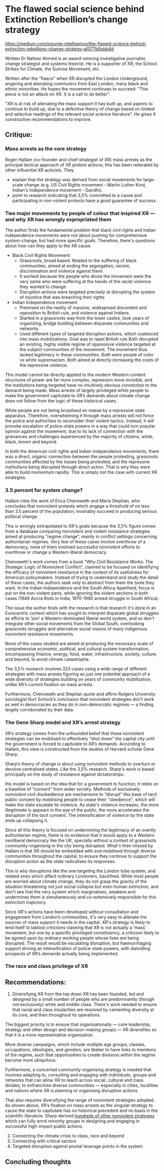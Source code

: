 # The flawed social science behind Extinction Rebellion’s change strategy

https://medium.com/insurge-intelligence/the-flawed-science-behind-extinction-rebellions-change-strategy-af077b9abb4d

Written Dr Nafeez Ahmed is an award-winning investigative journalist, change strategist and systems theorist. He is a supporter of XR, the School Strikes for Climate, the Sunrise Movement, etc.

Written after the "fiasco" when XR disrupted the London Underground, angering and alienating  commuters from East London, many black and ethnic minorities. He hopes the movement continues to succeed: "This piece is not an attack on XR. It is a call to do better".

"XR is at risk of alienating the mass support it has built up, and aspires to continue to build up, due to a defective theory of change based on limited and selective readings of the relevant social science literature". He gives 4 constructive recommendations to improve.

## Critique:

###  Mass arrests as the core strategy
Roger Hallam (co-founder and chief strategist of XR) mass arrests as the principal tactical approach of XR protest actions; this has been reiterated by other influential XR activists. They  
* explain that the strategy was derived from social movements for large-scale change (e.g. US Civil Rights movement - Martin Luther Kind, Indian's Independence movement - Gandhi).
* point to research indicating that 3,5% committed to a cause and participating in non-violent protests have a good guarantee of success.

### Two major movements by people of colour that inspired XR — and why XR has wrongly expropriated them

The author finds the fundamental problem that black civil rights and Indian independence movements were not about pushing for comprehensive system-change, but had more specific goals. Therefore, there's questions about how can they apply to the XR cause.
* Black Civil Rights Movement:
  * Grassroots, broad based. Related to the suffering of black communities, aimed at ending the segregation, racism, discrimination and violence against them.
  * It worked because the people who drove the movement were the very same who were suffering at the hands of the racist violence they wanted to change
  * Disruption actions were targeted precisely at disrupting the system of injustice that was breaching their rights
* Indian Independence movement
  * Premised on the reality of massive, widespread discontent and opposition to British rule, and violence against Indians.
  * Started in a grassroots way from the lower castes, took years of organizing, bridge building between disparate communities and networks
  * Used different types of targeted disruption actions, which coalesced into mass mobilizations. Goal was to repel British rule
Both disrupted an existing, highly visible regime of oppressive violence targeted at the subject communities of the movement. The movement thus lacked legitimacy in these communities. Both were people of color vs white supremacism. Both aimed at directly increasing the costs of the repressive violence.

This model cannot be directly applied to the modern Western context: structures of power are far more complex, repression more invisible, and the institutions being targeted have no intuitively obvious connection to the demand being made. Mass arrests of largely privileged white people to make the government capitulate to XR’s demands about climate change does not follow from the logic of these historical cases.

White people are not being brutalised en masse by a repressive state apparatus. Therefore, overwhelming it through mass arrests will not force the police and authorities to reconsider their violent tactics. Instead, it will provoke escalation of police-state powers in a way that could turn popular opinion against the movement, due to its lack of connection with the grievances and challenges experienced by the majority of citizens, white, black, brown and beyond.

In both the American civil rights and Indian independence movements, there was a direct, organic connection between the people protesting, grassroots communities affected by the issues being protested, and the repressive institutions being disrupted through direct action. That is why they were able to build momentum rapidly. This is simply not the case with current XR strategies.

### 3.5 percent for system change?

Hallam cites the work of Erica Chenoweth and Maria Stephan, who concludes that nonviolent protests which engage a threshold of no less than 3.5 percent of the population, invariably succeed in producing serious political change.

This is wrongly extrapolated to XR's goals because the 3,5% figure comes from a database comparing nonviolent and violent resistance strategies aimed at producing “regime change”, mainly in conflict settings concerning authoritarian regimes. Very few of these cases involve overthrow of a democracy, none of them involved successful nonviolent efforts to overthrow or change a Western liberal democracy.

Chenoweth's work comes from a book "Why Civil Resistance Works: The Strategic Logic of Nonviolent Conflict", claimed to be focused on identifying the efficacy of nonviolent resistance in the context of its usefulness for American policymakers. Instead of trying to understand and study the detail of these cases, the authors seek only to abstract from them the tools they want. In the Indian Independence and the South Africa Apartheid, focus is put on the non-violent parts, while ignoring the violent sections in both cases (1948 Accra Riots in India, 1970-1990 armed struggle in South Africa).

The issue the author finds with the research is that research it's done in an Eurocentric context which has sought to interpret disparate global struggles as efforts to ‘join’ a Western-dominated liberal world system, and so don't integrate other social movements from the Global South, overlooking grassroots struggles and alternative social visions of many indigenous nonviolent resistance movements.

None of the cases studied are aimed at producing the necessary scale of comprehensive economic, political, and cultural system transformation, encompassing finance, energy, food, water, infrastructure, society, culture, and beyond, to avoid climate catastrophe.

The 3,5% research involves 323 cases using a wide range of different strategies with mass arrests figuring as just one potential approach of a wide diversity of strategies building on years of community mobilisation, unlike XR’s current fixation on mass arrests.

Furthermore, Chenoweth and Stephan quote and affirm Rutgers University sociologist Kurt Schock’s conclusion that nonviolent strategies don’t work as well in democracies as they do in non-democratic regimes — a finding largely corroborated by their data.

### The Gene Sharp model and XR’s arrest strategy

XR’s strategy comes from the unfounded belief that these nonviolent strategies can be mobilised to effectively “shut down” the capital city until the government is forced to capitulate to XR’s demands. According to Hallam, this view is constructed from the studies of Harvard scholar Gene Sharp.

Sharp’s theory of change is about using nonviolent methods to overturn or devolve centralised states. Like the 3,5% research, Sharp's work is based principally on the study of resistance against dictatorships.

His model is based on the idea that for a government to function, it relies on a baseline of “consent” from wider society. Methods of exclusively *nonviolent* civil disobedience are mechanisms to “disrupt” this base of tacit public consent by mobilising people to cease their "obedience", which will make the state escalate its violence. As state's violence increases, the more illegitimate is appears in the eye of the public, the more accelerates the disruption of the tacit consent. The intensification of violence by the state ends up collapsing it.

Since all this theory is focused on undermining the legitimacy of an overtly authoritarian regime, there is no evidence that it would apply to a Western neoliberal democracy like the UK, specially without a context of grassroots community-organising in the city being disrupted. What's then missed by Hallam is that XR should be embedded with and mobilised through diverse communities throughout the capital, to ensure they continue to support the disruption action as the state radicalises its responses.

This is why disruptions like the one targeting the London tube system, and related ones which affect ordinary Londoners, backfired. While most people are worried about climate change, they do not grasp the gravity of the situation threatening not just social collapse but even human extinction, and don't see that the very system which marginalises, weakens and undermines them is simultaneously and co-extensively responsible for this extinction trajectory.

Since XR's actions have been developed without consultation and engagement from London’s communities, it's very easy to alienate the sources of mass support it needs in the capital. XR's strategy is likely to lend itself to tabloid criticisms claiming that XR is not actually a ‘mass’ movement, but one by a specific privileged constituency, a criticism likely to be agreed upon by ordinary working people whose lives are being disrupted. The result would be escalating disruption, but haemorrhaging support driving an intensification of police-state powers, with dwindling prospects of XR’s demands actually being implemented.

### The race and class privilege of XR

## Recommendations:
1. Diversifying XR from the top down
  XR has been founded, led and designed by a small number of people who are predominantly (though not exclusively) white and middle class. There's work needed to ensure that racial and class insularities are resolved by cementing diversity at its core, and then throughout its operations.

  The biggest priority is to ensure that organisationally — core leadership, strategy and other design and decision-making groups — XR diversifies so that it is a more representative organisation.

  More diverse campaigns, which include multiple age groups, classes, occupations, ideologies, and genders, are likelier to have links to members of the regime, such that opportunities to create divisions within the regime become more ubiquitous.

  Furthermore, a concerted community-organising strategy is needed that involves adapting to, consulting and engaging with individuals, groups and networks that can allow XR to reach across social, cultural and class divides, to enfranchise diverse communities — especially in cities, localities and nations where XR is planning or organising disruption actions.

  That also requires diversifying the range of nonviolent strategies adopted. As shown above, XR’s fixation on mass arrests as the singular strategy to cause the state to capitulate has no historical precedent and no basis in the scientific literature. Sharp derived [hundreds of other nonviolent strategies](https://www.brandeis.edu/peace-conflict/pdfs/198-methods-non-violent-action.pdf) which can fully enrol minority groups in designing and engaging in successful high-impact public actions.

2. Connecting the climate crisis to class, race and beyond
3. Connecting with critical sectors
4. Targeted disruption against pivotal leverage points in the system

## Concluding thoughts

